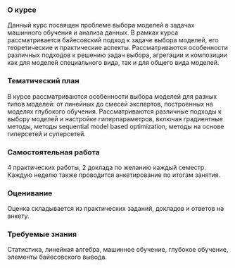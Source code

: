 ### О курсе
Данный курс посвящен проблеме выбора моделей в задачах машинного обучения и анализа данных. В рамках курса рассматривается байесовский подход к задаче выбора моделей, его теоретические и практические аспекты. Рассматриваются особенности различных подходов к решению задач выбора, агрегации и композиции как для моделей специального вида, так и для общего вида моделей.

### Тематический план
В курсе рассматриваются особенности выбора моделей для разных типов моделей: от линейных до смесей экспертов, построенных на моделях глубокого обучения. Рассматриваются различные подходы к выбору моделей и настройке гиперпараметров, включая градиентные методы, методы sequential model based optimization, методы на основе гиперсетей и суперсетей.

### Самостоятельная работа
4 практических работы, 2 доклада по желанию каждый семестр. Каждую неделю также проводится анкетирование по итогам занятия.

### Оценивание
Оценка складывается из практических заданий, докладов и ответов на анкету.

### Требуемые знания
Статистика, линейная алгебра, машинное обучение, глубокое обучение, элементы байесовского вывода.
